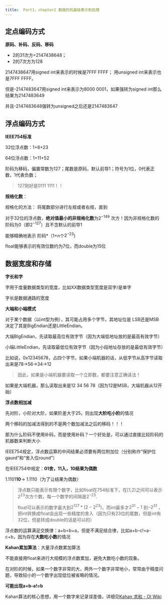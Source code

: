 ```yaml
---
title:  Part1，chapter2 数据的机器级表示和处理
---
```


## 定点编码方式

**原码、补码、反码、移码**

-   2的31次方=2147438648；
-   2的7次方为128

2147438647用signed int来表示的时候是7FFF FFFF； 用unsigned int来表示也是7FFF FFFF。

但是-2147483647用signed int来表示为8000 0001，如果强转为signed int那么结果为2147483649

并且-2147483648强转为unsigned之后还是2147483647



## 浮点编码方式

**IEEE754标准**

32位浮点数：1+8+23       

64位浮点数：1+11+52

阶码为移码，偏置常数为127；尾数是原码，默认前导1；符号为1位，0代表正数，1代表负数；

>   127刚好是0111 1111！！

**规格化数**：

规格化的方法： 将尾数部分进行左规或者右规，直到

对于32位的浮点数，**绝对值最小的非规格化数**为$2^{-149}$ 次方！因为非规格化数的阶码为0（即$2^{-127}$）且不含默认的前导1

能够精确地表示 阶码*（1+n个$2^{-23}$)

float能够表示的有效位数约为7位，而double为15位



## 数据宽度和存储

**字长和字**

字用于度量数据类型的宽度，比如XX数据类型宽度是双字/是单字

字长是数据通路的宽度





**大端和小端模式**

对于某个数据（以int型为例），其可能占用多个字节，其地址位是 LSB还是MSB决定了其是BigEndian还是LittleEndian。

大端BIgEndian，先读取最高位有效字节（因为大端低地址放的是最高有效字节）

小端LittleEndian，先读取最低位有效字节（因为小段地址存放的是最低有效字节）

比如说，0x12345678，占四个字节，如果小端机器的话，从低字节从高字节读取出来是78->56->34->12

>   因此，如果是小端机器要读取一个立即数，都要注意正确读法！

如果是大端机器，那么读取出来是12 34 56 78（因为12是MSB，大端机器从12开始）





**浮点数相加减**

先对阶，小阶对大阶，如果阶差大于25，则出现**大阶吃小阶**的情况

两个移码的加减法得到的不是两个数加减法之后的移码！！！

那为什么阶码不使用补码，而是使用补码？一个好处是，可以通过直接比较阶码的机器数来判断大小

IEEE754规定，浮点数运算的中间结果必须要有两位附加位（分别称作“保护位gaurd”和“舍入位round”）

在IEEE754中规定：**01舍，11入，10结果为偶数**

1.1101**10**-> 1.1110（为了让结果为偶数）



>   浮点数只能表示有限个数字，比如float在754标准下，在[1,2)之间可以表示$2^{23}$次方个数，每一个数字的间隔是$2^{-23}$.
>
>   float可以表示的数字最大到$2^{127}*(2-2^{23})$，而int最多才$2^{31}-1$ 到$-2^{31}$ ，把int转换成float会出现一些精度的舍入（因为只有23位的尾数，但是int有32位，但是转成double的话是可以的）

浮点数的运算满足交换律：a+b=b+a，但是不满足结合律，比如a+b-c!=a-c+b，因为存在**大数吃小数**的情况



**Kahan累加算法**：大量浮点数累加算法

不能直接用float来进行大规模的浮点数累加，避免大数吃小数的现象。

在对阶的时候，如果一个数字非常的大，两外一个数字非常地小，常常由于精度问题，导致较小的一个数字出现低位被省略的情况。

**可能出现a+b-a!=b**

Kahan算法的核心思想，用一个数字来记录误差值，详细见[Kahan 求和 - OI Wiki](https://oi-wiki.org/misc/kahan-summation/)